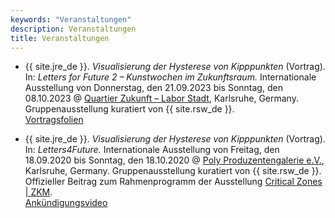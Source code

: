 ```yaml
---
keywords: "Veranstaltungen"
description: Veranstaltungen
title: Veranstaltungen
---
```


* {{ site.jre_de }}.  _Visualisierung der Hysterese von Kipppunkten_
  (Vortrag).  In: _Letters for Future 2 – Kunstwochen im
  Zukunftsraum._ Internationale Ausstellung von Donnerstag, den
  21.09.2023 bis Sonntag, den 08.10.2023 @ [Quartier Zukunft – Labor
  Stadt](https://www.quartierzukunft.de/), Karlsruhe, Germany.
  Gruppenausstellung kuratiert von {{ site.rsw_de }}.<br />
  [Vortragsfolien](https://github.com/soundpaint/binaries/raw/master/lff2023/lff2023_slides.pdf)

* {{ site.jre_de }}.  _Visualisierung der Hysterese von Kipppunkten_
  (Vortrag).  In: _Letters4Future._ Internationale Ausstellung von
  Freitag, den 18.09.2020 bis Sonntag, den 18.10.2020 @ [Poly
  Produzentengalerie e.V.](http://poly-galerie.org/), Karlsruhe,
  Germany.  Gruppenausstellung kuratiert von {{ site.rsw_de }}.
  Offizieller Beitrag zum Rahmenprogramm der Ausstellung [Critical
  Zones | ZKM](https://zkm.de/en/exhibition/2020/05/critical-zones).<br />
  [Ankündigungsvideo](https://www.youtube.com/watch?v=FJiQreg6KOs)
